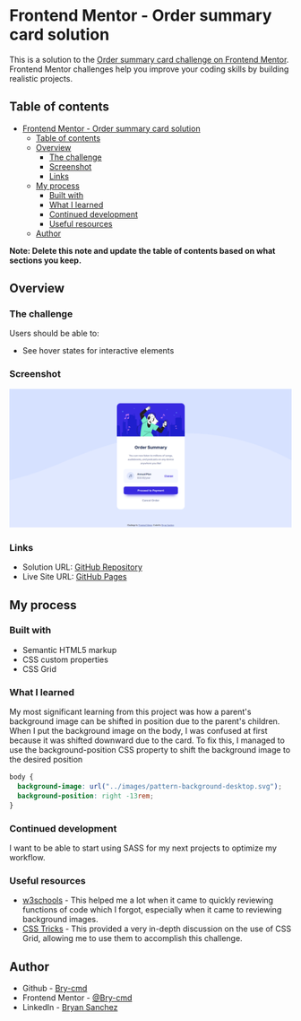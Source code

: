 # Frontend Mentor - Order summary card solution

This is a solution to the [Order summary card challenge on Frontend Mentor](https://www.frontendmentor.io/challenges/order-summary-component-QlPmajDUj). Frontend Mentor challenges help you improve your coding skills by building realistic projects. 

## Table of contents

- [Frontend Mentor - Order summary card solution](#frontend-mentor---order-summary-card-solution)
  - [Table of contents](#table-of-contents)
  - [Overview](#overview)
    - [The challenge](#the-challenge)
    - [Screenshot](#screenshot)
    - [Links](#links)
  - [My process](#my-process)
    - [Built with](#built-with)
    - [What I learned](#what-i-learned)
    - [Continued development](#continued-development)
    - [Useful resources](#useful-resources)
  - [Author](#author)

**Note: Delete this note and update the table of contents based on what sections you keep.**

## Overview

### The challenge

Users should be able to:

- See hover states for interactive elements

### Screenshot

![](./screenshot.png)

### Links

- Solution URL: [GitHub Repository](https://github.com/Bry-cmd/order-summary-component-main)
- Live Site URL: [GitHub Pages](https://bry-cmd.github.io/order-summary-component-main/index.html)

## My process

### Built with

- Semantic HTML5 markup
- CSS custom properties
- CSS Grid

### What I learned

My most significant learning from this project was how a parent's background image can be shifted in position due to the parent's children. When I put the background image on the body, I was confused at first because it was shifted downward due to the card. To fix this, I managed to use the background-position CSS property to shift the background image to the desired position

```css
body {
  background-image: url("../images/pattern-background-desktop.svg");
  background-position: right -13rem;
}
```

### Continued development

I want to be able to start using SASS for my next projects to optimize my workflow.

### Useful resources

- [w3schools](https://www.w3schools.com/) - This helped me a lot when it came to quickly reviewing functions of code which I forgot, especially when it came to reviewing background images.
- [CSS Tricks](https://css-tricks.com/snippets/css/complete-guide-grid/) - This provided a very in-depth discussion on the use of CSS Grid, allowing me to use them to accomplish this challenge.

## Author

- Github - [Bry-cmd](https://github.com/Bry-cmd)
- Frontend Mentor - [@Bry-cmd](https://www.frontendmentor.io/profile/Bry-cmd)
- LinkedIn - [Bryan Sanchez](https://www.linkedin.com/in/bryan-sanchez-b316b7203/)